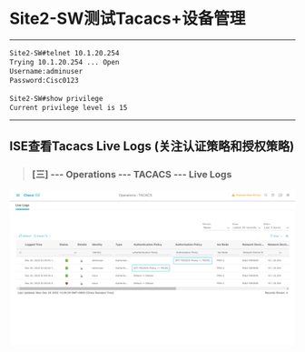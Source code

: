 # Site2-SW测试Tacacs+设备管理

---

```
Site2-SW#telnet 10.1.20.254
Trying 10.1.20.254 ... Open
Username:adminuser
Password:Cisc0123

Site2-SW#show privilege 
Current privilege level is 15
```
---

## ISE查看Tacacs Live Logs (关注认证策略和授权策略)
> ###  [三] --- Operations --- TACACS --- Live Logs

![](./images/7.7_1_ise_tacacs_live_日志.png)
